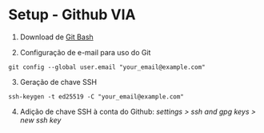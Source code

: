 # Setup - Github VIA

1. Download de [Git Bash](https://git-scm.com/downloads)

2. Configuração de e-mail para uso do Git
```
git config --global user.email "your_email@example.com"
```

3. Geração de chave SSH
```
ssh-keygen -t ed25519 -C "your_email@example.com"
```

4. Adição de chave SSH à conta do Github: 
*settings > ssh and gpg keys > new ssh key*
